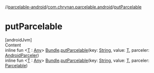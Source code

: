 //[parcelable-android](../../index.md)/[com.chrynan.parcelable.android](index.md)/[putParcelable](put-parcelable.md)



# putParcelable  
[androidJvm]  
Content  
inline fun <[T](put-parcelable.md) : [Any](https://kotlinlang.org/api/latest/jvm/stdlib/kotlin/-any/index.html)> [Bundle](https://developer.android.com/reference/kotlin/android/os/Bundle.html).[putParcelable](put-parcelable.md)(key: [String](https://kotlinlang.org/api/latest/jvm/stdlib/kotlin/-string/index.html), value: [T](put-parcelable.md), parceler: [AndroidParceler](-android-parceler/index.md))  
inline fun <[T](put-parcelable.md) : [Any](https://kotlinlang.org/api/latest/jvm/stdlib/kotlin/-any/index.html)> [Bundle](https://developer.android.com/reference/kotlin/android/os/Bundle.html).[putParcelable](put-parcelable.md)(key: [String](https://kotlinlang.org/api/latest/jvm/stdlib/kotlin/-string/index.html), value: [T](put-parcelable.md), parceler: [Parcelable](../../../parcelable-core/parcelable-core/com.chrynan.parcelable.core/-parcelable/index.md))  



